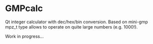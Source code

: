 # GMPcalc
Qt integer calculator with dec/hex/bin conversion. 
Based on mini-gmp mpz_t type allows to operate on quite large numbers (e.g. 1000!).

Work in progress...
